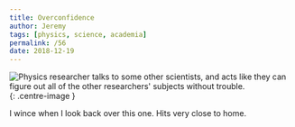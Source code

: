 ```yaml
---
title: Overconfidence
author: Jeremy
tags: [physics, science, academia]
permalink: /56
date: 2018-12-19
---
```


![Physics researcher talks to some other scientists, and acts like they can figure out all of the other researchers' subjects without trouble.](https://res.cloudinary.com/dh3hm8pb7/image/upload/c_scale,q_auto:best/v1535842782/Handwaving/Published/Overconfidence.png){: .centre-image }

I wince when I look back over this one. Hits very close to home.